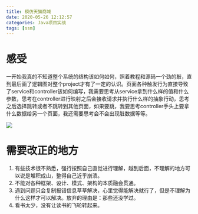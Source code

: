 ```yaml
---
title: 模仿天猫商城
date: 2020-05-26 12:12:57
categories: Java项目实战
tags: [ssm]
---
```


#  感受

一开始我真的不知道整个系统的结构该如何如何，照着教程和源码一个劲的敲，直到最后画了逻辑图对整个project才有了一定的认识。页面各种触发行为直接导致了service和controller该如何编写，我需要思考从service拿到什么样的值和什么参数，思考在controller进行映射之后会接收请求并执行什么样的抽象行动，思考之后选择跳转或者不跳转到其他页面，如果要跳，我要思考controller手头上要拿什么数据给另一个页面，我还需要思考会不会出现脏数据等等。

<img align="center" src="https://s1.ax1x.com/2020/07/20/UfwlZD.png"/>

# 需要改正的地方
1. 有些技术很不熟悉，强行按照自己直觉进行理解，越到后面，不理解的地方可以说是堆积成山，整得自己近乎崩溃。
2. 不能对各种框架、设计、模式、架构的本质融会贯通。
3. 遇到问题只会复制报错信息草草解决，心里觉得能解决就行了，但是不理解为什么这样才可以解决。放弃的理由是：那些还没学过。
4. 看书太少，没有让读书的飞轮转起来。